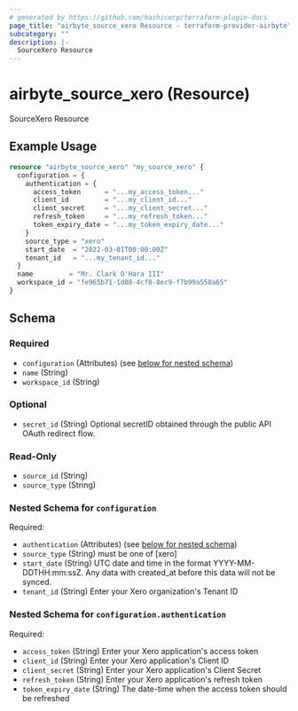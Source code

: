 ```yaml
---
# generated by https://github.com/hashicorp/terraform-plugin-docs
page_title: "airbyte_source_xero Resource - terraform-provider-airbyte"
subcategory: ""
description: |-
  SourceXero Resource
---
```


# airbyte_source_xero (Resource)

SourceXero Resource

## Example Usage

```terraform
resource "airbyte_source_xero" "my_source_xero" {
  configuration = {
    authentication = {
      access_token      = "...my_access_token..."
      client_id         = "...my_client_id..."
      client_secret     = "...my_client_secret..."
      refresh_token     = "...my_refresh_token..."
      token_expiry_date = "...my_token_expiry_date..."
    }
    source_type = "xero"
    start_date  = "2022-03-01T00:00:00Z"
    tenant_id   = "...my_tenant_id..."
  }
  name         = "Mr. Clark O'Hara III"
  workspace_id = "fe965b71-1d08-4cf8-8ec9-f7b99a550a65"
}
```

<!-- schema generated by tfplugindocs -->
## Schema

### Required

- `configuration` (Attributes) (see [below for nested schema](#nestedatt--configuration))
- `name` (String)
- `workspace_id` (String)

### Optional

- `secret_id` (String) Optional secretID obtained through the public API OAuth redirect flow.

### Read-Only

- `source_id` (String)
- `source_type` (String)

<a id="nestedatt--configuration"></a>
### Nested Schema for `configuration`

Required:

- `authentication` (Attributes) (see [below for nested schema](#nestedatt--configuration--authentication))
- `source_type` (String) must be one of [xero]
- `start_date` (String) UTC date and time in the format YYYY-MM-DDTHH:mm:ssZ. Any data with created_at before this data will not be synced.
- `tenant_id` (String) Enter your Xero organization's Tenant ID

<a id="nestedatt--configuration--authentication"></a>
### Nested Schema for `configuration.authentication`

Required:

- `access_token` (String) Enter your Xero application's access token
- `client_id` (String) Enter your Xero application's Client ID
- `client_secret` (String) Enter your Xero application's Client Secret
- `refresh_token` (String) Enter your Xero application's refresh token
- `token_expiry_date` (String) The date-time when the access token should be refreshed


